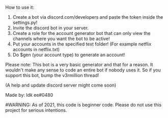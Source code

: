 How to use it:
1. Create a bot via discord.com/developers and paste the token inside the settings.py!
2. Invite the discord bot in your server.
3. Create a role for the account generator bot that can only view the channels where you want the bot to be active!
4. Put your accounts in the specified text folder! (For example netflix accounts in netflix.txt)
5. Do $gen (your account type) to generate an account!

Please note:
This bot is a very basic generator and that for a reason. It wouldn't make any sense to code an entire bot if nobody uses it. So if you support this bot,
bump the v3rmillion thread!

(A help and update discord server might come soon)

Made by:
Idk ee#0480

#WARNING: As of 2021, this code is beginner code. Please do not use this project for serious intentions.
